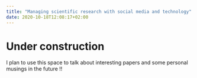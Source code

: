 ```yaml
---
title: "Managing scientific research with social media and technology"
date: 2020-10-18T12:08:17+02:00
---
```


# Under construction

I plan to use this space to talk about interesting papers and some personal musings in the future !!
